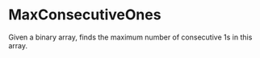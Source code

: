 # MaxConsecutiveOnes

Given a binary array, finds the maximum number of consecutive 1s in this array.
